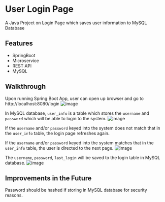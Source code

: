 # User Login Page
A Java Project on Login Page which saves user information to MySQL Database

## Features
* SpringBoot
* Microservice
* REST API
* MySQL

## Walkthrough
Upon running Spring Boot App, user can open up browser and go to http://localhost:8080/login
![image](https://user-images.githubusercontent.com/101394672/204129060-87c448f0-f0bf-468b-8eea-37a63c61b68d.png)

In MySQL database, `user_info` is a table which stores the `username` and `password` which will be able to login to the system.
![image](https://user-images.githubusercontent.com/101394672/204129195-ac8777e2-3335-4580-a387-b0d6b016c9d9.png)

If the `username` and/or `password` keyed into the system does not match that in the `user_info` table, the login page refreshes again.

If the `username` and/or `password` keyed into the system matches that in the `user_info` table, the user is directed to the next page.
![image](https://user-images.githubusercontent.com/101394672/204129799-209feb93-4599-46fd-afbe-e481c150fd5e.png)

The `username`, `password`, `last_login` will be saved to the login table in MySQL database.
![image](https://user-images.githubusercontent.com/101394672/204129415-59f8803e-829f-47f7-91b2-5ee7e03053aa.png)

## Improvements in the Future
Password should be hashed if storing in MySQL database for security reasons.

